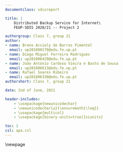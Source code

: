 ```yaml
---
documentclass: sdisreport

title: |
    Distributed Backup Service for Internet\
    FEUP-SDIS 2020/21 -- Project 2

authorgroup: Class 7, group 21
author:
- name: Breno Accioly de Barros Pimentel
  email: up201800170@edu.fe.up.pt
- name: Diogo Miguel Ferreira Rodrigues
  email: up201806429@edu.fe.up.pt
- name: João António Cardoso Vieira e Basto de Sousa
  email: up201806613@edu.fe.up.pt
- name: Rafael Soares Ribeiro
  email: up201806330@edu.fe.up.pt
authorshort: Class 7, group 21

date: 2nd of June, 2021

header-includes:
    - \usepackage{newunicodechar}
    - \newunicodechar{≤}{\ensuremath{\leq}}
    - \usepackage{multicol}
    - \usepackage[binary-units=true]{siunitx}

toc: 1
csl: apa.csl
---
```


\newpage
